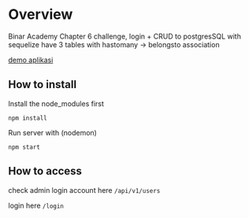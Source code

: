 # Overview

Binar Academy Chapter 6 challenge, login + CRUD to postgresSQL with sequelize
have 3 tables with hastomany -> belongsto association

[demo aplikasi](https://youtu.be/gONCVznuyoQ)

## How to install

Install the node_modules first

`npm install`

Run server with (nodemon)

`npm start`

## How to access

check admin login account here
`/api/v1/users`

login here
`/login`

